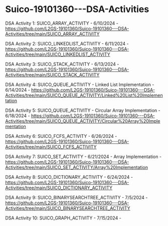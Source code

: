 # Suico-19101360---DSA-Activities

DSA Activity 1: SUICO_ARRAY_ACTIVITY - 6/10/2024 - https://github.com/L2GS-19101360/Suico-19101360---DSA-Activities/tree/main/SUICO_ARRAY_ACTIVITY

DSA Activity 2: SUICO_LINKEDLIST_ACTIVITY - 6/11/2024 - https://github.com/L2GS-19101360/Suico-19101360---DSA-Activities/tree/main/SUICO_LINKEDLIST_ACTIVITY

DSA Activity 3: SUICO_STACK_ACTIVITY - 6/13/2024 - https://github.com/L2GS-19101360/Suico-19101360---DSA-Activities/tree/main/SUICO_STACK_ACTIVITY

DSA Activity 4: SUICO_QUEUE_ACTIVITY - Linked List Implementation - 6/14/2024 - https://github.com/L2GS-19101360/Suico-19101360---DSA-Activities/tree/main/SUICO_QUEUE_ACTIVITY/Linked%20List%20Implementation

DSA Activity 5: SUICO_QUEUE_ACTIVITY - Circular Array Implementation - 6/18/2024 - https://github.com/L2GS-19101360/Suico-19101360---DSA-Activities/tree/main/SUICO_QUEUE_ACTIVITY/Circular%20Array%20Implementation

DSA Activity 6: SUICO_FCFS_ACTIVITY - 6/26/2024 - https://github.com/L2GS-19101360/Suico-19101360---DSA-Activities/tree/main/SUICO_FCFS_ACTIVITY

DSA Activity 7: SUICO_SET_ACTIVITY - 6/21/2024 - Array Implementation - https://github.com/L2GS-19101360/Suico-19101360---DSA-Activities/tree/main/SUICO_SET_ACTIVITY/Array%20Implementation

DSA Activity 8: SUICO_DICTIONARY_ACTIVITY - 6/24/2024 - https://github.com/L2GS-19101360/Suico-19101360---DSA-Activities/tree/main/SUICO_DICTIONARY_ACTIVITY

DSA Activity 9: SUICO_BINARYSEARCHTREE_ACTIVITY - 7/5/2024 - https://github.com/L2GS-19101360/Suico-19101360---DSA-Activities/tree/main/SUICO_BINARYSEARCHTREE_ACTIVITY

DSA Activity 10: SUICO_GRAPH_ACTIVITY - 7/15/2024 -

